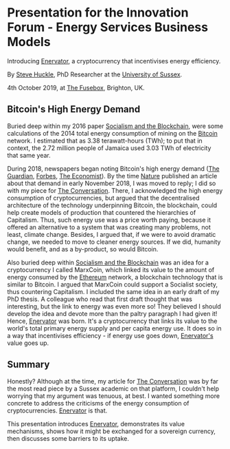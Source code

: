 # Presentation for the Innovation Forum - Energy Services Business Models

Introducing [Enervator](https://github.com/glowkeeper/Enervator), a cryptocurrency that incentivises energy efficiency.

By [Steve Huckle](https://glowkeeper.github.io/), PhD Researcher at the [University of Sussex](https://www.sussex.ac.uk/).

4th October 2019, at [The Fusebox](https://thefuseboxbrighton.com/), Brighton, UK.

## Bitcoin's High Energy Demand

Buried deep within my 2016 paper [Socialism and the Blockchain](http://dx.doi.org/10.3390/fi8040049), were some calculations of the 2014 total energy consumption of mining on the [Bitcoin](https://bitcoin.org/en/) network. I estimated that as 3.38 terawatt-hours (TWh); to put that in context, the 2.72 million people of Jamaica used 3.03 TWh of electricity that same year.

During 2018, newspapers began noting Bitcoin's high energy demand ([The Guardian](https://www.theguardian.com/technology/2018/jan/17/bitcoin-electricity-usage-huge-climate-cryptocurrency), [Forbes](https://www.forbes.com/sites/shermanlee/2018/04/19/bitcoins-energy-consumption-can-power-an-entire-country-but-eos-is-trying-to-fix-that/), [The Economist](https://www.economist.com/the-economist-explains/2018/07/09/why-bitcoin-uses-so-much-energy)). By the time [Nature](https://www.nature.com/articles/s41893-018-0152-7) published an article about that demand in early November 2018, I  was moved to reply; I did so with my piece for [The Conversation](https://theconversation.com/bitcoins-high-energy-consumption-is-a-concern-but-it-may-be-a-price-worth-paying-106282). There, I acknowledged the high energy consumption of cryptocurrencies, but argued that the decentralised architecture of the technology underpinning Bitcoin, the blockchain, could help create models of production that countered the hierarchies of Capitalism. Thus, such energy use was a price worth paying, because it offered an alternative to a system that was creating many problems, not least, climate change. Besides, I argued that, if we were to avoid dramatic change, we needed to move to cleaner energy sources. If we did, humanity would benefit, and as a by-product, so would Bitcoin.

Also buried deep within [Socialism and the Blockchain](http://dx.doi.org/10.3390/fi8040049) was an idea for a cryptocurrency I called MarxCoin, which linked its value to the amount of energy consumed by the [Ethereum](https://www.ethereum.org/) network, a blockchain technology that is similar to Bitcoin. I argued that  MarxCoin could support a Socialist society, thus countering Capitalism. I included the same idea in an early draft of my PhD thesis. A colleague who read that first draft thought that was interesting, but the link to energy was even more so! They believed I should develop the idea and devote more than the paltry paragraph I had given it! Hence, [Enervator](https://github.com/glowkeeper/Enervator) was born. It's a cryptocurrency that links its value to the world's total primary energy supply and per capita energy use. It does so in a way that incentivises efficiency - if energy use goes down, [Enervator's](https://github.com/glowkeeper/Enervator) value goes up.

## Summary

Honestly? Although at the time, my article for [The Conversation](https://theconversation.com/bitcoins-high-energy-consumption-is-a-concern-but-it-may-be-a-price-worth-paying-106282) was by far the most read piece by a Sussex academic on that platform, I couldn't help worrying that my argument was tenuous, at best. I wanted something more concrete to address the criticisms of the energy consumption of cryptocurrencies. [Enervator](https://github.com/glowkeeper/Enervator) is that.

This presentation introduces [Enervator](https://github.com/glowkeeper/Enervator), demonstrates its value mechanisms, shows how it might be exchanged for a sovereign currency, then discusses some barriers to its uptake.
